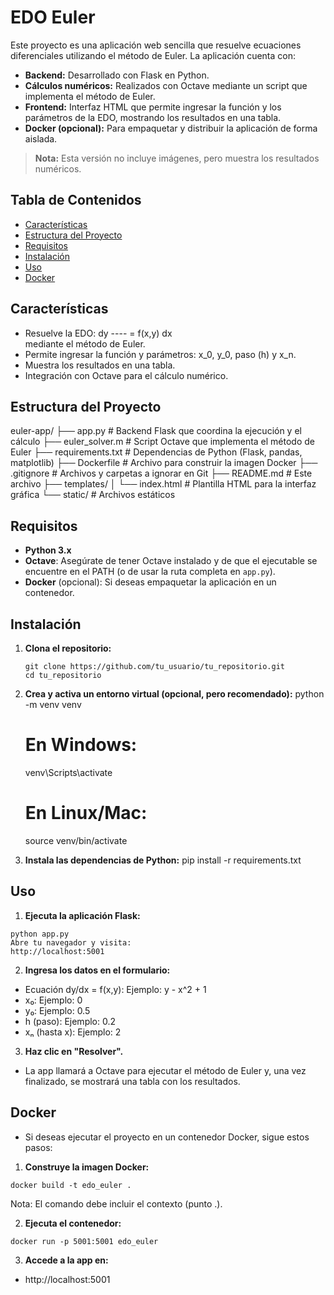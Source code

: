 # EDO Euler

Este proyecto es una aplicación web sencilla que resuelve ecuaciones diferenciales utilizando el método de Euler. La aplicación cuenta con:

- **Backend:** Desarrollado con Flask en Python.
- **Cálculos numéricos:** Realizados con Octave mediante un script que implementa el método de Euler.
- **Frontend:** Interfaz HTML que permite ingresar la función y los parámetros de la EDO, mostrando los resultados en una tabla.
- **Docker (opcional):** Para empaquetar y distribuir la aplicación de forma aislada.

> **Nota:** Esta versión no incluye imágenes, pero muestra los resultados numéricos.

## Tabla de Contenidos

- [Características](#características)
- [Estructura del Proyecto](#estructura-del-proyecto)
- [Requisitos](#requisitos)
- [Instalación](#instalación)
- [Uso](#uso)
- [Docker](#docker)

## Características

- Resuelve la EDO:
   dy
  ---- = f(x,y)
   dx  
  mediante el método de Euler.
- Permite ingresar la función y parámetros: x_0, y_0, paso (h) y x_n.
- Muestra los resultados en una tabla.
- Integración con Octave para el cálculo numérico.

## Estructura del Proyecto
euler-app/ 
├── app.py # Backend Flask que coordina la ejecución y el cálculo 
├── euler_solver.m # Script Octave que implementa el método de Euler 
├── requirements.txt # Dependencias de Python (Flask, pandas, matplotlib) 
├── Dockerfile # Archivo para construir la imagen Docker 
├── .gitignore # Archivos y carpetas a ignorar en Git 
├── README.md # Este archivo 
├── templates/ 
    │ └── index.html # Plantilla HTML para la interfaz gráfica 
└── static/ # Archivos estáticos

## Requisitos

- **Python 3.x**  
- **Octave**: Asegúrate de tener Octave instalado y de que el ejecutable se encuentre en el PATH (o de usar la ruta completa en `app.py`).
- **Docker** (opcional): Si deseas empaquetar la aplicación en un contenedor.

## Instalación

1. **Clona el repositorio:**
   ```
   git clone https://github.com/tu_usuario/tu_repositorio.git
   cd tu_repositorio
   ```

2. **Crea y activa un entorno virtual (opcional, pero recomendado):**
   python -m venv venv
   # En Windows:
   venv\Scripts\activate
   # En Linux/Mac:
   source venv/bin/activate

3. **Instala las dependencias de Python:**
   pip install -r requirements.txt

## Uso

1. **Ejecuta la aplicación Flask:**
  ```
  python app.py
  Abre tu navegador y visita:
  http://localhost:5001
  ```
  
2. **Ingresa los datos en el formulario:**
  - Ecuación dy/dx = f(x,y): Ejemplo: y - x^2 + 1
  - x₀: Ejemplo: 0
  - y₀: Ejemplo: 0.5
  - h (paso): Ejemplo: 0.2
  - xₙ (hasta x): Ejemplo: 2

3. **Haz clic en "Resolver".**
  - La app llamará a Octave para ejecutar el método de Euler y, una vez finalizado, se mostrará una tabla con los resultados.

## Docker

- Si deseas ejecutar el proyecto en un contenedor Docker, sigue estos pasos:

1. **Construye la imagen Docker:**

  ```
  docker build -t edo_euler .
  ```
  Nota: El comando debe incluir el contexto (punto .).

2. **Ejecuta el contenedor:**
  ```
  docker run -p 5001:5001 edo_euler
  ```

3. **Accede a la app en:**
  - http://localhost:5001
  
